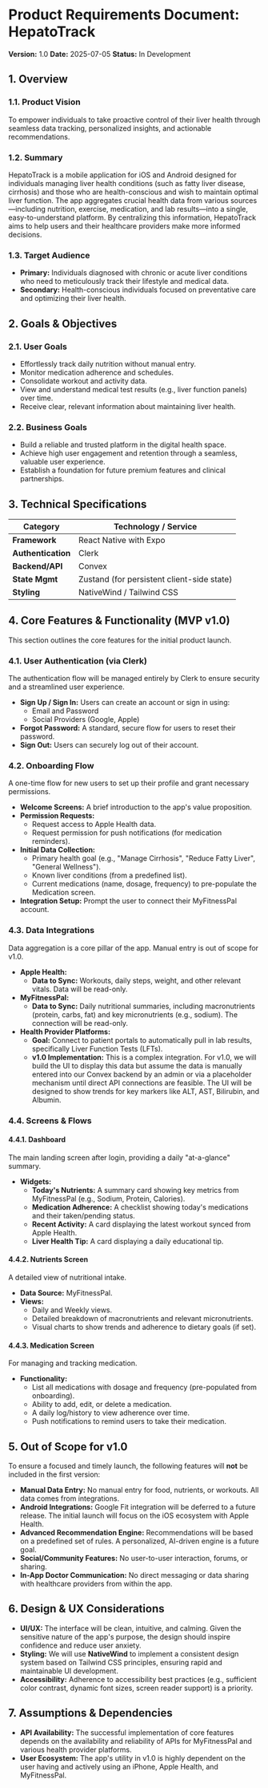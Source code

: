 # Product Requirements Document: HepatoTrack

**Version:** 1.0
**Date:** 2025-07-05
**Status:** In Development

## 1. Overview

### 1.1. Product Vision

To empower individuals to take proactive control of their liver health through seamless data tracking, personalized insights, and actionable recommendations.

### 1.2. Summary

HepatoTrack is a mobile application for iOS and Android designed for individuals managing liver health conditions (such as fatty liver disease, cirrhosis) and those who are health-conscious and wish to maintain optimal liver function. The app aggregates crucial health data from various sources—including nutrition, exercise, medication, and lab results—into a single, easy-to-understand platform. By centralizing this information, HepatoTrack aims to help users and their healthcare providers make more informed decisions.

### 1.3. Target Audience

* **Primary:** Individuals diagnosed with chronic or acute liver conditions who need to meticulously track their lifestyle and medical data.
* **Secondary:** Health-conscious individuals focused on preventative care and optimizing their liver health.

## 2. Goals & Objectives

### 2.1. User Goals

* Effortlessly track daily nutrition without manual entry.
* Monitor medication adherence and schedules.
* Consolidate workout and activity data.
* View and understand medical test results (e.g., liver function panels) over time.
* Receive clear, relevant information about maintaining liver health.

### 2.2. Business Goals

* Build a reliable and trusted platform in the digital health space.
* Achieve high user engagement and retention through a seamless, valuable user experience.
* Establish a foundation for future premium features and clinical partnerships.

## 3. Technical Specifications

| Category          | Technology / Service                               |
| ----------------- | -------------------------------------------------- |
| **Framework**     | React Native with Expo                             |
| **Authentication**| Clerk                                              |
| **Backend/API**   | Convex                                             |
| **State Mgmt**    | Zustand (for persistent client-side state)         |
| **Styling**       | NativeWind / Tailwind CSS                          |

## 4. Core Features & Functionality (MVP v1.0)

This section outlines the core features for the initial product launch.

### 4.1. User Authentication (via Clerk)

The authentication flow will be managed entirely by Clerk to ensure security and a streamlined user experience.

* **Sign Up / Sign In:** Users can create an account or sign in using:
  * Email and Password
  * Social Providers (Google, Apple)
* **Forgot Password:** A standard, secure flow for users to reset their password.
* **Sign Out:** Users can securely log out of their account.

### 4.2. Onboarding Flow

A one-time flow for new users to set up their profile and grant necessary permissions.

* **Welcome Screens:** A brief introduction to the app's value proposition.
* **Permission Requests:**
  * Request access to Apple Health data.
  * Request permission for push notifications (for medication reminders).
* **Initial Data Collection:**
  * Primary health goal (e.g., "Manage Cirrhosis", "Reduce Fatty Liver", "General Wellness").
  * Known liver conditions (from a predefined list).
  * Current medications (name, dosage, frequency) to pre-populate the Medication screen.
* **Integration Setup:** Prompt the user to connect their MyFitnessPal account.

### 4.3. Data Integrations

Data aggregation is a core pillar of the app. Manual entry is out of scope for v1.0.

* **Apple Health:**
  * **Data to Sync:** Workouts, daily steps, weight, and other relevant vitals. Data will be read-only.
* **MyFitnessPal:**
  * **Data to Sync:** Daily nutritional summaries, including macronutrients (protein, carbs, fat) and key micronutrients (e.g., sodium). The connection will be read-only.
* **Health Provider Platforms:**
  * **Goal:** Connect to patient portals to automatically pull in lab results, specifically Liver Function Tests (LFTs).
  * **v1.0 Implementation:** This is a complex integration. For v1.0, we will build the UI to display this data but assume the data is manually entered into our Convex backend by an admin or via a placeholder mechanism until direct API connections are feasible. The UI will be designed to show trends for key markers like ALT, AST, Bilirubin, and Albumin.

### 4.4. Screens & Flows

#### 4.4.1. Dashboard

The main landing screen after login, providing a daily "at-a-glance" summary.

* **Widgets:**
  * **Today's Nutrients:** A summary card showing key metrics from MyFitnessPal (e.g., Sodium, Protein, Calories).
  * **Medication Adherence:** A checklist showing today's medications and their taken/pending status.
  * **Recent Activity:** A card displaying the latest workout synced from Apple Health.
  * **Liver Health Tip:** A card displaying a daily educational tip.

#### 4.4.2. Nutrients Screen

A detailed view of nutritional intake.

* **Data Source:** MyFitnessPal.
* **Views:**
  * Daily and Weekly views.
  * Detailed breakdown of macronutrients and relevant micronutrients.
  * Visual charts to show trends and adherence to dietary goals (if set).

#### 4.4.3. Medication Screen

For managing and tracking medication.

* **Functionality:**
  * List all medications with dosage and frequency (pre-populated from onboarding).
  * Ability to add, edit, or delete a medication.
  * A daily log/history to view adherence over time.
  * Push notifications to remind users to take their medication.

## 5. Out of Scope for v1.0

To ensure a focused and timely launch, the following features will **not** be included in the first version:

* **Manual Data Entry:** No manual entry for food, nutrients, or workouts. All data comes from integrations.
* **Android Integrations:** Google Fit integration will be deferred to a future release. The initial launch will focus on the iOS ecosystem with Apple Health.
* **Advanced Recommendation Engine:** Recommendations will be based on a predefined set of rules. A personalized, AI-driven engine is a future goal.
* **Social/Community Features:** No user-to-user interaction, forums, or sharing.
* **In-App Doctor Communication:** No direct messaging or data sharing with healthcare providers from within the app.

## 6. Design & UX Considerations

* **UI/UX:** The interface will be clean, intuitive, and calming. Given the sensitive nature of the app's purpose, the design should inspire confidence and reduce user anxiety.
* **Styling:** We will use **NativeWind** to implement a consistent design system based on Tailwind CSS principles, ensuring rapid and maintainable UI development.
* **Accessibility:** Adherence to accessibility best practices (e.g., sufficient color contrast, dynamic font sizes, screen reader support) is a priority.

## 7. Assumptions & Dependencies

* **API Availability:** The successful implementation of core features depends on the availability and reliability of APIs for MyFitnessPal and various health provider platforms.
* **User Ecosystem:** The app's utility in v1.0 is highly dependent on the user having and actively using an iPhone, Apple Health, and MyFitnessPal.
